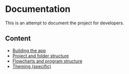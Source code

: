 # Documentation

This is an attempt to document the project for developers.

## Content

- [Building the app](Building.md)
- [Project and folder structure](Project%20Structure.md)
- [Flowcharts and program structure](Program.md)
- [Theming (specific)](Theming.md)
